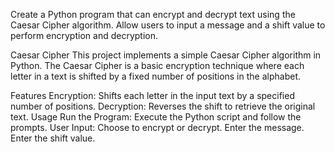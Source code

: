 Create a Python program that can encrypt and decrypt text using the Caesar Cipher algorithm. Allow users to input a message and a shift value to perform encryption and decryption.

Caesar Cipher
This project implements a simple Caesar Cipher algorithm in Python. The Caesar Cipher is a basic encryption technique where each letter in a text is shifted by a fixed number of positions in the alphabet.

Features
Encryption: Shifts each letter in the input text by a specified number of positions.
Decryption: Reverses the shift to retrieve the original text.
Usage
Run the Program: Execute the Python script and follow the prompts.
User Input:
Choose to encrypt or decrypt.
Enter the message.
Enter the shift value.
